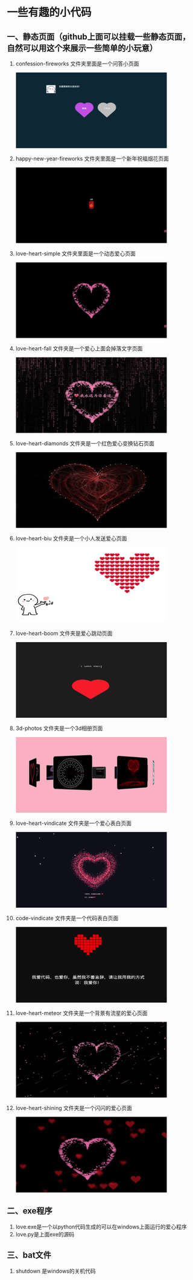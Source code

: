 

# 一些有趣的小代码

## 一、静态页面（github上面可以挂载一些静态页面，自然可以用这个来展示一些简单的小玩意）

   1. confession-fireworks 文件夹里面是一个问答小页面
       <div><a href="https://shmily-xx.github.io/love-heart/confession-fireworks"><img src="./imgs/confession-fireworks.png" style="height: 200px;width: 400px" /></a></div>

   2. happy-new-year-fireworks 文件夹里面是一个新年祝福烟花页面
       <div><a href="https://shmily-xx.github.io/love-heart/happy-new-year-fireworks"><img src="./imgs/happy-new-year-fireworks.png" style="height: 200px;width: 400px" /></a></div>

   3. love-heart-simple 文件夹里面是一个动态爱心页面
       <div><a href="https://shmily-xx.github.io/love-heart/love-heart-simple"><img src="./imgs/love-heart-simple.png" style="height: 200px;width: 400px" /></a></div>

   4. love-heart-fall 文件夹是一个爱心上面会掉落文字页面
       <div><a href="https://shmily-xx.github.io/love-heart/love-heart-fall"><img src="./imgs/love-heart-fall.jpg" style="height: 200px;width: 400px" /></a></div>

   5. love-heart-diamonds 文件夹是一个红色爱心变换钻石页面
       <div><a href="https://shmily-xx.github.io/love-heart/love-heart-diamonds"><img src="./imgs/love-heart-diamonds.jpg" style="height: 200px;width: 400px" /></a></div>

   6. love-heart-biu 文件夹是一个小人发送爱心页面
       <div><a href="https://shmily-xx.github.io/love-heart/love-heart-biu"><img src="./imgs/love-heart-biu.jpg" style="height: 200px;width: 400px" /></a></div>

   7. love-heart-boom 文件夹是爱心跳动页面
       <div><a href="https://shmily-xx.github.io/love-heart/love-heart-boom"><img src="./imgs/love-heart-boom.jpg" style="height: 200px;width: 400px" /></a></div>

   8. 3d-photos 文件夹是一个3d相册页面
       <div><a href="https://shmily-xx.github.io/love-heart/3d-photos"><img src="./imgs/3d-photos.jpg" style="height: 200px;width: 400px" /></a></div>

   9. love-heart-vindicate 文件夹是一个爱心表白页面
       <div><a href="https://shmily-xx.github.io/love-heart/love-heart-vindicate"><img src="./imgs/love-heart-vindicate.jpg" style="height: 200px;width: 400px" /></a></div>

   10. code-vindicate 文件夹是一个代码表白页面
       <div><a href="https://shmily-xx.github.io/love-heart/code-vindicate"><img src="./imgs/code-vindicate.jpg" style="height:200px;width:400px"></a></div>

   11. love-heart-meteor 文件夹是一个背景有流星的爱心页面
       <div><a href="https://shmily-xx.github.io/love-heart/love-heart-meteor"><img src="./imgs/love-heart-meteor.jpg" style="height: 200px;width: 400px" /></a></div>

   12. love-heart-shining 文件夹是一个闪闪的爱心页面
       <div><a href="https://shmily-xx.github.io/love-heart/love-heart-shining"><img src="./imgs/love-heart-shining.jpg" style="height: 200px;width: 400px" /></a></div>


## 二、exe程序

   1. love.exe是一个以python代码生成的可以在windows上面运行的爱心程序
   2.  love.py是上面exe的源码

## 三、bat文件

   1.  shutdown 是windows的关机代码
